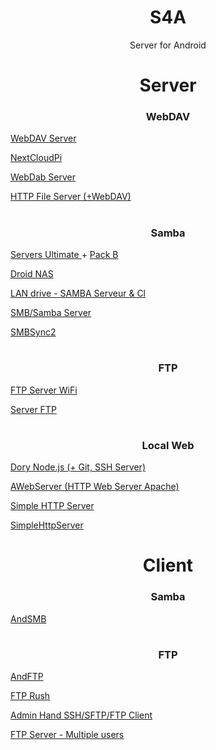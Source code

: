 <h1 align="center"> S4A </h1>

<p align="center"> Server for Android </p>

#

<h1 align="center"> Server </h1>

<h3 align="center"> WebDAV </h3>

<p><a href="https://play.google.com/store/apps/details?id=com.theolivetree.webdavserver"> WebDAV Server </a></p>
<p><a href="https://github.com/DesktopECHO/nextcloudpi#instructions"> NextCloudPi </a></p>
<p><a href="https://play.google.com/store/apps/details?id=alsultan.davserver"> WebDab Server </a></p>
<p><a href="https://play.google.com/store/apps/details?id=slowscript.httpfileserver"> HTTP File Server (+WebDAV) </a></p>

#

<h3 align="center"> Samba </h3>

<p><a href="https://play.google.com/store/apps/details?id=com.icecoldapps.serversultimate"> Servers Ultimate </a> + <a href="https://play.google.com/store/apps/details?id=com.icecoldapps.serversultimate.packb"> Pack B </a></p>
<p><a href="APK/Droid%20NAS.apk?raw=true"> Droid NAS </a></p>
<p><a href="https://play.google.com/store/apps/details?id=fr.webrox.landrive"> LAN drive - SAMBA Serveur & Cl </a></p>
<p><a href="https://play.google.com/store/apps/details?id=alsultan.smbserver"> SMB/Samba Server </a></p>
<p><a href="https://play.google.com/store/apps/details?id=com.sentaroh.android.SMBSync2"> SMBSync2 </a></p>

#

<h3 align="center"> FTP </h3>

<p><a href="https://play.google.com/store/apps/details?id=com.medhaapps.wififtpserver"> FTP Server WiFi </a></p>
<p><a href="https://play.google.com/store/apps/details?id=com.theolivetree.ftpserver"> Server FTP </a></p>

#

<h3 align="center"> Local Web </h3>

<p><a href="https://play.google.com/store/apps/details?id=io.tempage.dorynode"> Dory Node.js (+ Git, SSH Server) </a></p>
<p><a href="https://play.google.com/store/apps/details?id=com.sylkat.apache"> AWebServer (HTTP Web Server Apache) </a></p>
<p><a href="https://play.google.com/store/apps/details?id=com.phlox.simpleserver"> Simple HTTP Server </a></p>
<p><a href="https://play.google.com/store/apps/details?id=jp.ubi.common.http.server"> SimpleHttpServer </a></p>

#

<h1 align="center"> Client </h1>

<h3 align="center"> Samba </h3>

<p><a href="https://play.google.com/store/apps/details?id=lysesoft.andsmb"> AndSMB </p></a>

#

<h3 align="center"> FTP </h3>

<p><a href="https://play.google.com/store/apps/details?id=lysesoft.andftp"> AndFTP </p></a>
<p><a href="https://play.google.com/store/apps/details?id=com.wftpserver.ftprush"> FTP Rush </p></a>
<p><a href="https://play.google.com/store/apps/details?id=com.arpaplus.adminhands"> Admin Hand SSH/SFTP/FTP Client </p></a>
<p><a href="https://play.google.com/store/apps/details?id=net.xnano.android.ftpserver"> FTP Server - Multiple users </p></a>

